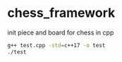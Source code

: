 # chess_framework
init piece and board for chess in cpp

```bash
g++ test.cpp -std=c++17 -o test
./test
```
